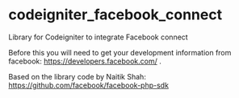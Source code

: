 codeigniter_facebook_connect
============================

Library for Codeigniter to integrate Facebook connect

Before this you will need to get your development information from facebook: https://developers.facebook.com/ .

Based on the library code by Naitik Shah: https://github.com/facebook/facebook-php-sdk
